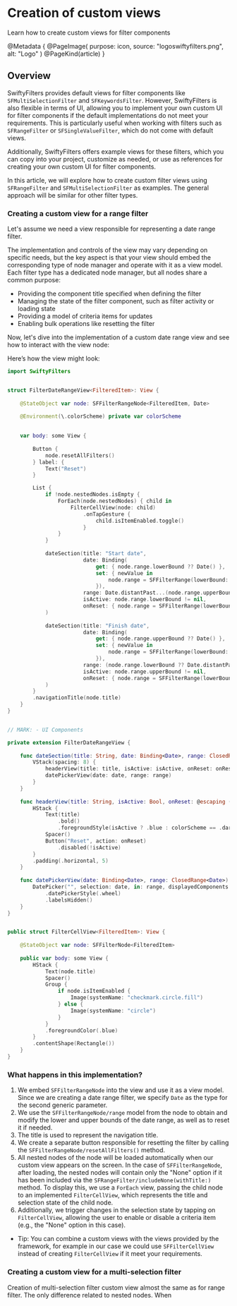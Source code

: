 # Creation of custom views

Learn how to create custom views for filter components


@Metadata {
    @PageImage(
               purpose: icon,
               source: "logoswiftyfilters.png",
               alt: "Logo"
               )
    @PageKind(article)
}

## Overview

SwiftyFilters provides default views for filter components like ``SFMultiSelectionFilter`` and ``SFKeywordsFilter``. However, SwiftyFilters is also flexible in terms of UI, allowing you to implement your own custom UI for filter components if the default implementations do not meet your requirements. This is particularly useful when working with filters such as ``SFRangeFilter`` or ``SFSingleValueFilter``, which do not come with default views. 

Additionally, SwiftyFilters offers example views for these filters, which you can copy into your project, customize as needed, or use as references for creating your own custom UI for filter components.

In this article, we will explore how to create custom filter views using ``SFRangeFilter`` and ``SFMultiSelectionFilter`` as examples. The general approach will be similar for other filter types.

### Creating a custom view for a range filter

Let's assume we need a view responsible for representing a date range filter. 

The implementation and controls of the view may vary depending on specific needs, but the key aspect is that your view should embed the corresponding type of node manager and operate with it as a view model. Each filter type has a dedicated node manager, but all nodes share a common purpose:

- Providing the component title specified when defining the filter
- Managing the state of the filter component, such as filter activity or loading state
- Providing a model of criteria items for updates
- Enabling bulk operations like resetting the filter

Now, let's dive into the implementation of a custom date range view and see how to interact with the view node:

Here’s how the view might look:

```swift
import SwiftyFilters


struct FilterDateRangeView<FilteredItem>: View {
    
    @StateObject var node: SFFilterRangeNode<FilteredItem, Date>
    
    @Environment(\.colorScheme) private var colorScheme

    
    var body: some View {
        
        Button {
            node.resetAllFilters()
        } label: {
            Text("Reset")
        }

        List {
            if !node.nestedNodes.isEmpty {
                ForEach(node.nestedNodes) { child in
                    FilterCellView(node: child)
                        .onTapGesture {
                            child.isItemEnabled.toggle()
                        }
                }
            }
            
            dateSection(title: "Start date",
                        date: Binding(
                            get: { node.range.lowerBound ?? Date() },
                            set: { newValue in
                                node.range = SFFilterRange(lowerBound: newValue.startOfDay, upperBound: node.range.upperBound)
                            }),
                        range: Date.distantPast...(node.range.upperBound ?? Date.distantFuture),
                        isActive: node.range.lowerBound != nil,
                        onReset: { node.range = SFFilterRange(lowerBound: nil, upperBound: node.range.upperBound) }
            )
            
            dateSection(title: "Finish date",
                        date: Binding(
                            get: { node.range.upperBound ?? Date() },
                            set: { newValue in
                                node.range = SFFilterRange(lowerBound: node.range.lowerBound, upperBound: newValue.endOfDay)
                            }),
                        range: (node.range.lowerBound ?? Date.distantPast)...Date.distantFuture,
                        isActive: node.range.upperBound != nil,
                        onReset: { node.range = SFFilterRange(lowerBound: node.range.lowerBound, upperBound: nil) }
            )
        }
        .navigationTitle(node.title)
    }
}


// MARK: - UI Components

private extension FilterDateRangeView {
    
    func dateSection(title: String, date: Binding<Date>, range: ClosedRange<Date>, isActive: Bool, onReset: @escaping () -> Void) -> some View {
        VStack(spacing: 8) {
            headerView(title: title, isActive: isActive, onReset: onReset)
            datePickerView(date: date, range: range)
        }
    }
    
    func headerView(title: String, isActive: Bool, onReset: @escaping () -> Void) -> some View {
        HStack {
            Text(title)
                .bold()
                .foregroundStyle(isActive ? .blue : colorScheme == .dark ? .white : .black)
            Spacer()
            Button("Reset", action: onReset)
                .disabled(!isActive)
        }
        .padding(.horizontal, 5)
    }
    
    func datePickerView(date: Binding<Date>, range: ClosedRange<Date>) -> some View {
        DatePicker("", selection: date, in: range, displayedComponents: .date)
            .datePickerStyle(.wheel)
            .labelsHidden()
    }
}


public struct FilterCellView<FilteredItem>: View {
    
    @StateObject var node: SFFilterNode<FilteredItem>
    
    public var body: some View {
        HStack {
            Text(node.title)
            Spacer()
            Group {
                if node.isItemEnabled {
                    Image(systemName: "checkmark.circle.fill")
                } else {
                    Image(systemName: "circle")
                }
            }
            .foregroundColor(.blue)
        }
        .contentShape(Rectangle())
    }
}
```

### What happens in this implementation?

1) We embed ``SFFilterRangeNode`` into the view and use it as a view model. Since we are creating a date range filter, we specify `Date` as the type for the second generic parameter.
2) We use the ``SFFilterRangeNode/range`` model from the node to obtain and modify the lower and upper bounds of the date range, as well as to reset it if needed.
3) The title is used to represent the navigation title.
4) We create a separate button responsible for resetting the filter by calling the ``SFFilterRangeNode/resetAllFilters()`` method.
5) All nested nodes of the node will be loaded automatically when our custom view appears on the screen. In the case of ``SFFilterRangeNode``, after loading, the nested nodes will contain only the "None" option if it has been included via the ``SFRangeFilter/includeNone(withTitle:)`` method. To display this, we use a `ForEach` view, passing the child node to an implemented `FilterCellView`, which represents the title and selection state of the child node.
6) Additionally, we trigger changes in the selection state by tapping on `FilterCellView`, allowing the user to enable or disable a criteria item (e.g., the "None" option in this case).
- Tip: You can combine a custom views with the views provided by the framework, for example in our case we could use ``SFFilterCellView`` instead of creating `FilterCellView` if it meet your requirements.



### Creating a custom view for a multi-selection filter

Creation of multi-selection filter custom view almost the same as for range filter.
The only difference related to nested nodes. When 
